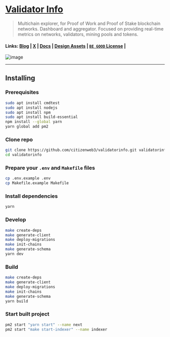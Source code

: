 # [Validator Info](https://validatorinfo.com/)
> Multichain explorer, for Proof of Work and Proof of Stake blockchain networks. Dashboard and aggregator. Focused on providing real-time metrics on networks, validators, mining pools and tokens.

#### Links: [Blog](https://validatorinfo.com/blog/) | [X](https://x.com/therealvalinfo) | [Docs](https://github.com/citizenweb3/validatorinfo/blob/main/docs/vinfo%20draft%20paper.md) | [Design Assets](https://github.com/citizenweb3/validatorinfo/tree/main/public) | [`BE GOOD` License](https://github.com/citizenweb3/validatorinfo/blob/main/LICENSE-BG) |

![image](https://github.com/citizenweb3/validatorinfo/assets/7550961/6a7d6673-32be-4a31-895c-2793fde91ce4)

-----------------------------------------

## Installing

### Prerequisites

```bash
sudo apt install cmdtest
sudo apt install nodejs
sudo apt install npm
sudo apt install build-essential
npm install --global yarn
yarn global add pm2
```

### Clone repo

```bash
git clone https://github.com/citizenweb3/validatorinfo.git validatorinfo
cd validatorinfo
```

### Prepare your `.env` and `Makefile` files

```bash
cp .env.example .env
cp Makefile.example Makefile
```

### Install dependencies

```bash
yarn
```

### Develop

```bash
make create-deps
make generate-client
make deploy-migrations
make init-chains
make generate-schema
yarn dev
```

### Build

```bash
make create-deps
make generate-client
make deploy-migrations
make init-chains
make generate-schema
yarn build
```

### Start built project

```bash
pm2 start "yarn start" --name next
pm2 start "make start-indexer" --name indexer
```
